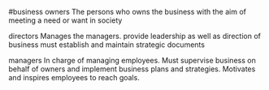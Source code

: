 #business 
owners
The persons who owns the business with the aim of meeting a need or want in society 


directors
Manages the managers. provide leadership as well as direction of business must establish and maintain strategic documents 


managers
In charge of managing employees. Must supervise business on behalf of owners and implement business plans and strategies. Motivates and inspires employees to reach goals. 